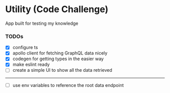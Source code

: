 # Utility (Code Challenge)

App built for testing my knowledge

### TODOs

- [x] configure ts
- [x] apollo client for fetching GraphQL data nicely
- [x] codegen for getting types in the easier way
- [x] make eslint ready
- [ ] create a simple UI to show all the data retrieved

---

- [ ] use env variables to reference the root data endpoint
